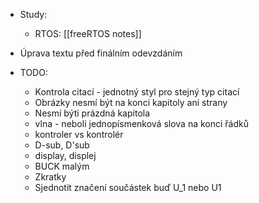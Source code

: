 - Study:
	- RTOS: [[freeRTOS notes]]

- Úprava textu před finálním odevzdáním
- TODO:
	- Kontrola citací - jednotný styl pro stejný typ citací
	- Obrázky nesmí být na konci kapitoly ani strany
	- Nesmí býti prázdná kapitola
	- vlna - neboli jednopísmenková slova na konci řádků
	- kontroler vs kontrolér
	- D-sub, D'sub
	- display, displej
	-  BUCK malým
	- Zkratky
	-  Sjednotit značení součástek buď U_1 nebo U1